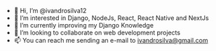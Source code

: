 - 👋 Hi, I’m @ivandrosilva12
- 👀 I’m interested in Django, NodeJs, React, React Native and NextJs
- 🌱 I’m currently improving my Django Knowledge
- 💞️ I’m looking to collaborate on web development projects
- 📫 You can reach me sending an e-mail to ivandrosilva@gmail.com

<!---
ivandrosilva12/ivandrosilva12 is a ✨ special ✨ repository because its `README.md` (this file) appears on your GitHub profile.
You can click the Preview link to take a look at your changes.
--->
